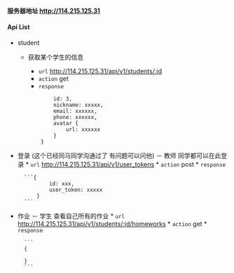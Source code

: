 #### 服务器地址 http://114.215.125.31

#### Api List
* student 
	- 获取某个学生的信息
		* `url` http://114.215.125.31/api/v1/students/:id
        * `action` get
        * `response`
        
        ``` {
                id: 3,
                nickname: xxxxx,
                email: xxxxxx,
                phone: xxxxxx,
                avatar {
                    url: xxxxxx
                }
            }
        ```

* 登录 (这个已经同马同学沟通过了 有问题可以问他)
    － 教师 同学都可以在此登录
        * `url` http://114.215.125.31/api/v1/user_tokens
        * `action` post
        * `response`
        
        ```{
                id: xxx, 
                user_token: xxxxx
            }
        ```

* 作业 
    － 学生 查看自己所有的作业
        * `url` http://114.215.125.31/api/v1/students/:id/homeworks
        * `action` get
        * `response`
        
        ```
        {

        }
        ```